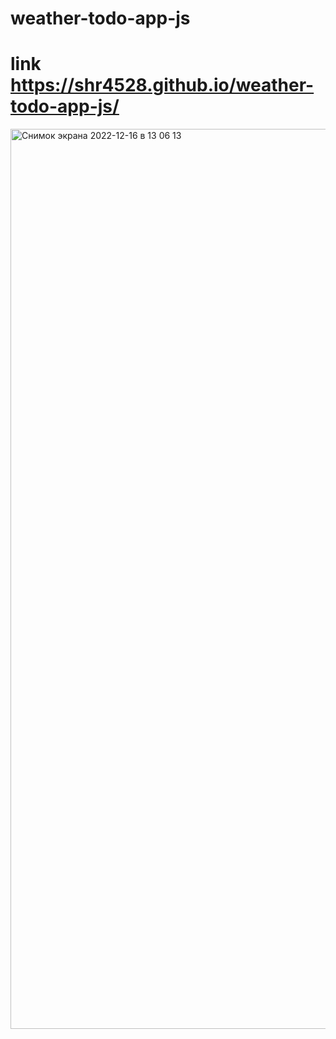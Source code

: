 # weather-todo-app-js
# link https://shr4528.github.io/weather-todo-app-js/
<img width="1440" alt="Снимок экрана 2022-12-16 в 13 06 13" src="https://user-images.githubusercontent.com/107538948/208087630-ff92249f-dec2-451a-a482-d17292745a61.png">
